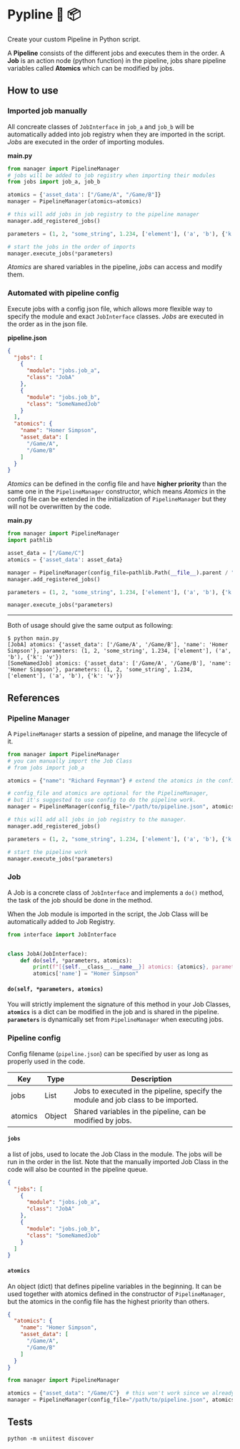 # Pypline 🐍 📦

Create your custom Pipeline in Python script.

A **Pipeline** consists of the different jobs and executes them in the order. A **Job** is an action node (python function) in the
pipeline, jobs share pipeline variables called **Atomics** which can be modified by jobs.

## How to use

### Imported job manually

All concreate classes of `JobInterface` in `job_a` and `job_b` will be automatically added into job registry
when they are imported in the script. _Jobs_ are executed in the order of importing modules.

**main.py**

```python
from manager import PipelineManager
# jobs will be added to job registry when importing their modules
from jobs import job_a, job_b

atomics = {'asset_data': ["/Game/A", "/Game/B"]}
manager = PipelineManager(atomics=atomics)

# this will add jobs in job registry to the pipeline manager
manager.add_registered_jobs()

parameters = (1, 2, "some_string", 1.234, ['element'], ('a', 'b'), {'k': 'v'})

# start the jobs in the order of imports
manager.execute_jobs(*parameters)
```

_Atomics_ are shared variables in the pipeline, _jobs_ can access and modify them.

### Automated with pipeline config

Execute jobs with a config json file, which allows more flexible way to specify the module and exact `JobInterface`
classes. _Jobs_ are executed in the order as in the json file.

**pipeline.json**

```json
{
  "jobs": [
    {
      "module": "jobs.job_a",
      "class": "JobA"
    },
    {
      "module": "jobs.job_b",
      "class": "SomeNamedJob"
    }
  ],
  "atomics": {
    "name": "Homer Simpson",
    "asset_data": [
      "/Game/A",
      "/Game/B"
    ]
  }
}
```

_Atomics_ can be defined in the config file and have **higher priority** than the same one in the `PipelineManager`
constructor, which means _Atomics_ in the config file can be extended in the initialization of `PipelineManager` but
they will not be overwritten by the code.

**main.py**

```python
from manager import PipelineManager
import pathlib

asset_data = ["/Game/C"]
atomics = {'asset_data': asset_data}

manager = PipelineManager(config_file=pathlib.Path(__file__).parent / "pipeline.json", atomics=atomics)
manager.add_registered_jobs()

parameters = (1, 2, "some_string", 1.234, ['element'], ('a', 'b'), {'k': 'v'})

manager.execute_jobs(*parameters)
```

---

Both of usage should give the same output as following:

```shell
$ python main.py
[JobA] atomics: {'asset_data': ['/Game/A', '/Game/B'], 'name': 'Homer Simpson'}, parameters: (1, 2, 'some_string', 1.234, ['element'], ('a', 'b'), {'k': 'v'})
[SomeNamedJob] atomics: {'asset_data': ['/Game/A', '/Game/B'], 'name': 'Homer Simpson'}, parameters: (1, 2, 'some_string', 1.234, ['element'], ('a', 'b'), {'k': 'v'})
```

## References

### Pipeline Manager

A `PipelineManager` starts a session of pipeline, and manage the lifecycle of it.

```python
from manager import PipelineManager
# you can manually import the Job Class
# from jobs import job_a

atomics = {"name": "Richard Feynman"} # extend the atomics in the config file

# config_file and atomics are optional for the PipelineManager,
# but it's suggested to use config to do the pipeline work.
manager = PipelineManager(config_file="/path/to/pipeline.json", atomics=atomics)

# this will add all jobs in job registry to the manager.
manager.add_registered_jobs()

parameters = (1, 2, "some_string", 1.234, ['element'], ('a', 'b'), {'k': 'v'})

# start the pipeline work
manager.execute_jobs(*parameters)
```

### Job

A Job is a concrete class of `JobInterface` and implements a `do()` method, the task of the job should be done in the
method.

When the Job module is imported in the script, the Job Class will be automatically added to Job Registry.

```python
from interface import JobInterface


class JobA(JobInterface):
    def do(self, *parameters, atomics):
        print(f"[{self.__class__.__name__}] atomics: {atomics}, parameters: {parameters}")
        atomics['name'] = "Homer Simpson"
```

#### `do(self, *parameters, atomics)`

You will strictly implement the signature of this method in your Job Classes, **`atomics`** is a dict can be modified in
the job and is shared in the pipeline. **`parameters`** is dynamically set from `PipelineManager` when executing jobs.

### Pipeline config

Config filename (`pipeline.json`) can be specified by user as long as properly used in the code.

| Key     | Type   | Description                                                                        |
|---------|--------|------------------------------------------------------------------------------------|
| jobs    | List   | Jobs to executed in the pipeline, specify the module and job class to be imported. |
| atomics | Object | Shared variables in the pipeline, can be modified by jobs.                         |

#### `jobs`

a list of jobs, used to locate the Job Class in the module. The jobs will be run in the order in the list. Note that the
manually imported Job Class in the code will also be counted in the pipeline queue.

```json
{
  "jobs": [
    {
      "module": "jobs.job_a",
      "class": "JobA"
    },
    {
      "module": "jobs.job_b",
      "class": "SomeNamedJob"
    }
  ]
}
```

#### `atomics`

An object (dict) that defines pipeline variables in the beginning. It can be used together with atomics defined in the
constructor of `PipelineManager`, but the atomics in the config file has the highest priority than others.

```json
{
  "atomics": {
    "name": "Homer Simpson",
    "asset_data": [
      "/Game/A",
      "/Game/B"
    ]
  }
}
```

```python
from manager import PipelineManager

atomics = {"asset_data": "/Game/C"}  # this won't work since we already have "asset_data" in the config file
manager = PipelineManager(config_file="/path/to/pipeline.json", atomics=atomics)
```

## Tests

```shell
python -m uniitest discover
```

